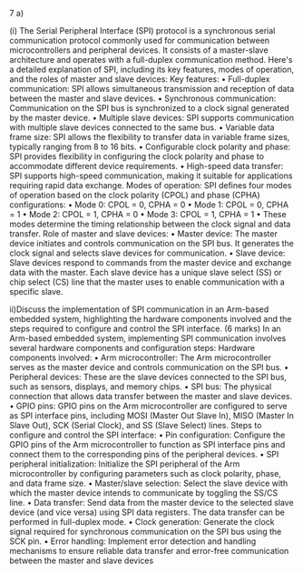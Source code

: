 7 a)

(i) The Serial Peripheral Interface (SPI) protocol is a synchronous serial communication protocol commonly used for communication between microcontrollers and peripheral devices. It consists of a master-slave architecture and operates with a full-duplex communication method. Here's a detailed explanation of SPI, including its key features, modes of operation, and the roles of master and slave devices:
Key features:
•	Full-duplex communication: SPI allows simultaneous transmission and reception of data between the master and slave devices.
•	Synchronous communication: Communication on the SPI bus is synchronized to a clock signal generated by the master device.
•	Multiple slave devices: SPI supports communication with multiple slave devices connected to the same bus.
•	Variable data frame size: SPI allows the flexibility to transfer data in variable frame sizes, typically ranging from 8 to 16 bits.
•	Configurable clock polarity and phase: SPI provides flexibility in configuring the clock polarity and phase to accommodate different device requirements.
•	High-speed data transfer: SPI supports high-speed communication, making it suitable for applications requiring rapid data exchange.
Modes of operation:
SPI defines four modes of operation based on the clock polarity (CPOL) and phase (CPHA) configurations:
•	Mode 0: CPOL = 0, CPHA = 0
•	Mode 1: CPOL = 0, CPHA = 1
•	Mode 2: CPOL = 1, CPHA = 0
•	 Mode 3: CPOL = 1, CPHA = 1
•	These modes determine the timing relationship between the clock signal and data transfer.
Role of master and slave devices:
•	Master device: The master device initiates and controls communication on the SPI bus. It generates the clock signal and selects slave devices for communication.
•	Slave device: Slave devices respond to commands from the master device and exchange data with the master. Each slave device has a unique slave select (SS) or chip select (CS) line that the master uses to enable communication with a specific slave.


ii)Discuss the implementation of SPI communication in an Arm-based embedded system, highlighting the hardware components involved and the steps required to configure and control the SPI interface. (6 marks)
In an Arm-based embedded system, implementing SPI communication involves several hardware components and configuration steps:
Hardware components involved:
•	Arm microcontroller: The Arm microcontroller serves as the master device and controls communication on the SPI bus.
•	Peripheral devices: These are the slave devices connected to the SPI bus, such as sensors, displays, and memory chips.
•	SPI bus: The physical connection that allows data transfer between the master and slave devices.
•	GPIO pins: GPIO pins on the Arm microcontroller are configured to serve as SPI interface pins, including MOSI (Master Out Slave In), MISO (Master In Slave Out), SCK (Serial Clock), and SS (Slave Select) lines.
Steps to configure and control the SPI interface:
•	Pin configuration: Configure the GPIO pins of the Arm microcontroller to function as SPI interface pins and connect them to the corresponding pins of the peripheral devices.
•	SPI peripheral initialization: Initialize the SPI peripheral of the Arm microcontroller by configuring parameters such as clock polarity, phase, and data frame size.
•	Master/slave selection: Select the slave device with which the master device intends to communicate by toggling the SS/CS line.
•	Data transfer: Send data from the master device to the selected slave device (and vice versa) using SPI data registers. The data transfer can be performed in full-duplex mode.
•	Clock generation: Generate the clock signal required for synchronous communication on the SPI bus using the SCK pin.
•	Error handling: Implement error detection and handling mechanisms to ensure reliable data transfer and error-free communication between the master and slave devices

